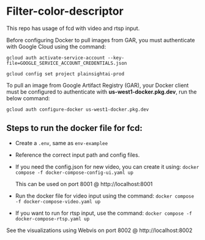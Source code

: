 # Filter-color-descriptor
This repo has usage of fcd with video and rtsp input.

Before configuring Docker to pull images from GAR, you must authenticate with Google Cloud using the command:

`gcloud auth activate-service-account --key-file=GOOGLE_SERVICE_ACCOUNT_CREDENTIALS.json`

`gcloud config set project plainsightai-prod`

To pull an image from Google Artifact Registry (GAR), your Docker client must be configured to authenticate with **us-west1-docker.pkg.dev**, run the below command:

`gcloud auth configure-docker us-west1-docker.pkg.dev`

## Steps to run the docker file for fcd:
- Create a `.env`, same as `env-examplee`
- Reference the correct input path and config files.
- If you need the config.json for new video, you can create it using: `docker compose -f docker-compose-config-ui.yaml up`

  This can be used on port 8001 @ http://localhost:8001
- Run the docker file for video input using the command:
`docker compose -f docker-compose-video.yaml up`
- If you want to run for rtsp input, use the command:
`docker compose -f docker-compose-rtsp.yaml up`

See the visualizations using Webvis on port 8002 @ http://localhost:8002
